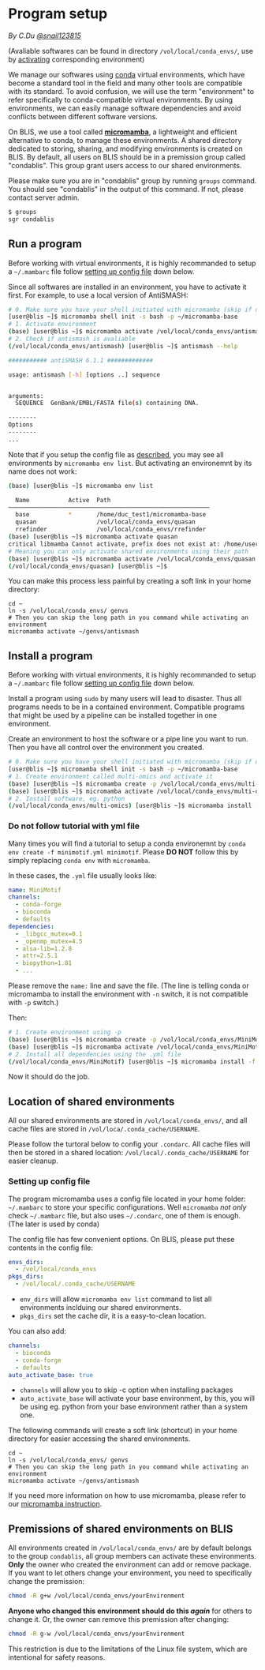 # Program setup

*By C.Du [@snail123815](https://github.com/snail123815)*

(Avaliable softwares can be found in directory `/vol/local/conda_envs/`, use by [activating](#run-a-program) corresponding environment)

We manage our softwares using [conda](https://docs.conda.io/en/latest/) virtual environments, which have become a standard tool in the field and many other tools are compatible with its standard. To avoid confusion, we will use the term "environment" to refer specifically to conda-compatible virtual environments. By using environments, we can easily manage software dependencies and avoid conflicts between different software versions.

On BLIS, we use a tool called **[micromamba](https://mamba.readthedocs.io/en/latest/user_guide/micromamba.html)**, a lightweight and efficient alternative to conda, to manage these environments. A shared directory dedicated to storing, sharing, and modifying environments is created on BLIS. By default, all users on BLIS should be in a premission group called "condablis". This group grant users access to our shared environments.

Please make sure you are in "condablis" group by running `groups` command. You should see "condablis" in the output of this command. If not, please contact server admin.

```sh
$ groups
sgr condablis
```

## Run a program

Before working with virtual environments, it is highly recommanded to setup a `~/.mambarc` file follow [setting up config file](#setting-up-config-file) down below.

Since all softwares are installed in an environment, you have to activate it first. For example, to use a local version of AntiSMASH:

```sh
# 0. Make sure you have your shell initiated with micromamba (skip if done before)
[user@blis ~]$ micromamba shell init -s bash -p ~/micromamba-base
# 1. Activate environment
(base) [user@blis ~]$ micromamba activate /vol/local/conda_envs/antismash
# 2. Check if antismash is avaliable
(/vol/local/conda_envs/antismash) [user@blis ~]$ antismash --help

########### antiSMASH 6.1.1 #############

usage: antismash [-h] [options ..] sequence


arguments:
  SEQUENCE  GenBank/EMBL/FASTA file(s) containing DNA.

--------
Options
--------
...
```

Note that if you setup the config file as [described](#setting-up-config-file), you may see all environments by `micromamba env list`. But activating an environemnt by its name does not work:

```sh
(base) [user@blis ~]$ micromamba env list

  Name           Active  Path
─────────────────────────────────────────────────────────
  base           *       /home/duc_test1/micromamba-base
  quasan                 /vol/local/conda_envs/quasan
  rrefinder              /vol/local/conda_envs/rrefinder
(base) [user@blis ~]$ micromamba activate quasan
critical libmamba Cannot activate, prefix does not exist at: /home/user/micromamba-base/envs/quasan
# Meaning you can only activate shared environments using their path
(base) [user@blis ~]$ micromamba activate /vol/local/conda_envs/quasan
(/vol/local/conda_envs/quasan) [user@blis ~]$
```

You can make this process less painful by creating a soft link in your home directory:

```shell
cd ~
ln -s /vol/local/conda_envs/ genvs
# Then you can skip the long path in you command while activating an environment
micromamba activate ~/genvs/antismash
```

## Install a program

Before working with virtual environments, it is highly recommanded to setup a `~/.mambarc` file follow [setting up config file](#setting-up-config-file) down below.

Install a program using `sudo` by many users will lead to disaster. Thus all programs needs to be in a contained environment. Compatible programs that might be used by a pipeline can be installed together in one environment.

Create an environment to host the software or a pipe line you want to run. Then you have all control over the environment you created.

```sh
# 0. Make sure you have your shell initiated with micromamba (skip if done before)
[user@blis ~]$ micromamba shell init -s bash -p ~/micromamba-base
# 1. Create environment called multi-omics and activate it
(base) [user@blis ~]$ micromamba create -p /vol/local/conda_envs/multi-omics
(base) [user@blis ~]$ micromamba activate /vol/local/conda_envs/multi-omics
# 2. Install software, eg. python
(/vol/local/conda_envs/multi-omics) [user@blis ~]$ micromamba install -c conda-forge python
```

### Do not follow tutorial with yml file

Many times you will find a tutorial to setup a conda environemnt by `conda env create -f minimotif.yml minimotif`. Please **DO NOT** follow this by simply replacing `conda env` with `micromamba`.

In these cases, the `.yml` file usually looks like:

```YAML
name: MiniMotif
channels:
  - conda-forge
  - bioconda
  - defaults
dependencies:
  - _libgcc_mutex=0.1
  - _openmp_mutex=4.5
  - alsa-lib=1.2.8
  - attr=2.5.1
  - biopython=1.81
  - ...
```

Please remove the `name:` line and save the file. (The line is telling conda or micromamba to install the environment with `-n` switch, it is not compatible with `-p` switch.)

Then:

```sh
# 1. Create environment using -p
(base) [user@blis ~]$ micromamba create -p /vol/local/conda_envs/MiniMotif
(base) [user@blis ~]$ micromamba activate /vol/local/conda_envs/MiniMotif
# 2. Install all dependencies using the .yml file
(/vol/local/conda_envs/MiniMotif) [user@blis ~]$ micromamba install -f minimotif.yml
```

Now it should do the job.

## Location of shared environments

All our shared environments are stored in `/vol/local/conda_envs/`, and all cache files are stored in `/vol/loca/.conda_cache/USERNAME`.

Please follow the turtoral below to config your `.condarc`. All cache files will then be stored in a shared location: `/vol/local/.conda_cache/USERNAME` for easier cleanup.

### Setting up config file

The program micromamba uses a config file located in your home folder: `~/.mambarc` to store your specific configurations. Well `micromamba` *not only* check `~/.mambarc` file, but also uses `~/.condarc`, one of them is enough. (The later is used by conda)

The config file has few convenient options. On BLIS, please put these contents in the config file:

```YAML
envs_dirs:
  - /vol/local/conda_envs
pkgs_dirs:
  - /vol/local/.conda_cache/USERNAME
```

- `env_dirs` will allow `micromamba env list` command to list all environments inclduing our shared environments.
- `pkgs_dirs` set the cache dir, it is a easy-to-clean location.

You can also add:

```YAML
channels:
  - bioconda
  - conda-forge
  - defaults
auto_activate_base: true
```

- `channels` will allow you to skip -c option when installing packages
- `auto_activate_base` will activate your base environment, by this, you will be using eg. python from your base environment rather than a system one.

The following commands will create a soft link (shortcut) in your home directory for easier accessing the shared environments.

```shell
cd ~
ln -s /vol/local/conda_envs/ genvs
# Then you can skip the long path in you command while activating an environment
micromamba activate ~/genvs/antismash
```

If you need more information on how to use micromamba, please refer to our [micromamba instruction](../basic_tools/micromamba.md#blis-users).

## Premissions of shared environments on BLIS

All environments created in `/vol/local/conda_envs/` are by default belongs to the group `condablis`, all group members can activate these environments. **Only** the owner who created the environment can add or remove package. If you want to let others change your environment, you need to specifically change the premission:

```sh
chmod -R g+w /vol/local/conda_envs/yourEnvironment
```

**Anyone who changed this environment should do this *again*** for others to change it. Or, the owner can remove this premission after changing:

```sh
chmod -R g-w /vol/local/conda_envs/yourEnvironment
```

This restriction is due to the limitations of the Linux file system, which are intentional for safety reasons.
